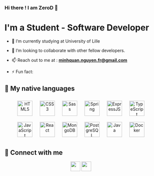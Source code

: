 ### Hi there ! I am ZeroD 👋

<!--
**ZeroDiverse/ZeroDiverse** is a ✨ _special_ ✨ repository because its `README.md` (this file) appears on your GitHub profile.

Here are some ideas to get you started:

- 🔭 I’m currently working on ...
- 🌱 I’m currently learning ...
- 👯 I’m looking to collaborate on ...
- 🤔 I’m looking for help with ...
- 💬 Ask me about ...
- 📫 How to reach me: ...
- 😄 Pronouns: ...
- ⚡ Fun fact: ...
-->

<h1 align="left">I'm a Student - Software Developer</h1>

- 🔭 I’m currently studying at University of Lille

- 👯 I’m looking to collaborate with other fellow developers.

- 📫 Reach out to me at : **minhquan.nguyen.fr@gmail.com**

- ⚡ Fun fact: 

## 💬 My native languages
<div align="center">  
<img style="margin: 10px" src="https://profilinator.rishav.dev/skills-assets/html5-original-wordmark.svg" alt="HTML5" height="50" />  
<img style="margin: 10px" src="https://profilinator.rishav.dev/skills-assets/css3-original-wordmark.svg" alt="CSS3" height="50" />  
<img style="margin: 10px" src="https://profilinator.rishav.dev/skills-assets/sass-original.svg" alt="Sass" height="50" />  
  <img style="margin: 10px" src="https://4.bp.blogspot.com/-0T-xa8wffLU/U_-eoMjIo9I/AAAAAAAAEVY/6Fn5-9QAcmI/s1600/spring-boot-project-logo.png" alt="Spring" height="50" />  
  <img style="margin: 10px" src="https://profilinator.rishav.dev/skills-assets/express-original-wordmark.svg" alt="ExpressJS" height="50" />  
<img style="margin: 10px" src="https://profilinator.rishav.dev/skills-assets/typescript-original.svg" alt="TypeScript" height="50" />  
<img style="margin: 10px" src="https://profilinator.rishav.dev/skills-assets/javascript-original.svg" alt="JavaScript" height="50" />  
<img style="margin: 10px" src="https://profilinator.rishav.dev/skills-assets/react-original-wordmark.svg" alt="React" height="50" />
<img style="margin: 10px" src="https://profilinator.rishav.dev/skills-assets/mongodb-original-wordmark.svg" alt="MongoDB" height="50" />  
<img style="margin: 10px" src="https://profilinator.rishav.dev/skills-assets/postgresql-original-wordmark.svg" alt="PostgreSQL" height="50" />
<img style="margin: 10px" src="https://profilinator.rishav.dev/skills-assets/java-original-wordmark.svg" alt="Java" height="50" />  
<img style="margin: 10px" src="https://profilinator.rishav.dev/skills-assets/docker-original-wordmark.svg" alt="Docker" height="50" />  
</div> 





## 📱 Connect with me


<p align="center">
<a href="mailto:minhquan.nguyen.vi@gmail.com" target="blank" "margin: 10px"><img width="32px" height="32px" src="https://www.italiafollower.it/wp-content/uploads/2019/12/gmail-google.png"/></a>
<a href="https://www.linkedin.com/in/quan-nguyen-1b9a31199/" target="blank" "margin: 10px"><img width="32px" height="32px" src="https://image.flaticon.com/icons/png/512/174/174857.png"/></a>
</p>
